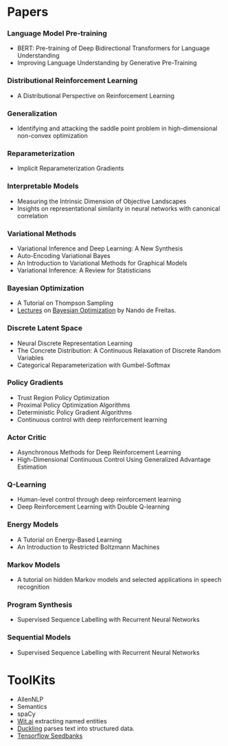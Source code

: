 # Papers

### Language Model Pre-training
- BERT: Pre-training of Deep Bidirectional Transformers for Language Understanding
- Improving Language Understanding by Generative Pre-Training

### Distributional Reinforcement Learning
- A Distributional Perspective on Reinforcement Learning

### Generalization
- Identifying and attacking the saddle point problem in high-dimensional non-convex optimization

### Reparameterization
- Implicit Reparameterization Gradients

### Interpretable Models
- Measuring the Intrinsic Dimension of Objective Landscapes
- Insights on representational similarity in neural networks with canonical correlation

### Variational Methods
- Variational Inference and Deep Learning: A New Synthesis
- Auto-Encoding Variational Bayes
- An Introduction to Variational Methods for Graphical Models
- Variational Inference: A Review for Statisticians

### Bayesian Optimization
- A Tutorial on Thompson Sampling
- [Lectures](https://www.youtube.com/watch?v=YB64VoGQsK8) on [Bayesian Optimization](https://www.youtube.com/watch?v=VtM7ylGHtF4) by Nando de Freitas.

### Discrete Latent Space
- Neural Discrete Representation Learning
- The Concrete Distribution: A Continuous Relaxation of Discrete Random Variables
- Categorical Reparameterization with Gumbel-Softmax


### Policy Gradients
- Trust Region Policy Optimization
- Proximal Policy Optimization Algorithms
- Deterministic Policy Gradient Algorithms
- Continuous control with deep reinforcement learning

### Actor Critic
- Asynchronous Methods for Deep Reinforcement Learning
- High-Dimensional Continuous Control Using Generalized Advantage Estimation

### Q-Learning
- Human-level control through deep reinforcement learning
- Deep Reinforcement Learning with Double Q-learning

### Energy Models
- A Tutorial on Energy-Based Learning
- An Introduction to Restricted Boltzmann Machines

### Markov Models
- A tutorial on hidden Markov models and selected applications in speech recognition

### Program Synthesis
- Supervised Sequence Labelling with Recurrent Neural Networks

### Sequential Models
- Supervised Sequence Labelling with Recurrent Neural Networks


# ToolKits
- AllenNLP
- Semantics
- spaCy
- [Wit.ai](https://wit.ai) extracting named entities
- [Duckling](https://github.com/facebook/duckling) parses text into structured data.
- [Tensorflow Seedbanks](http://tools.google.com/seedbank/)
